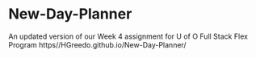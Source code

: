 # New-Day-Planner
An updated version of our Week 4 assignment for U of O Full Stack Flex Program
https//HGreedo.github.io/New-Day-Planner/
